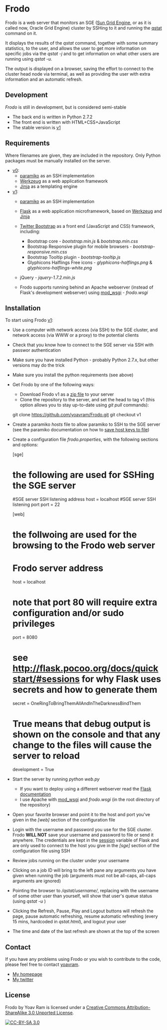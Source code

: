# Frodo

Frodo is a web server that monitors an SGE ([Sun Grid Engine](http://en.wikipedia.org/wiki/Oracle_Grid_Engine), or as it is called now, Oracle Grid Engine) cluster by SSHing to it and running the [qstat](http://gridscheduler.sourceforge.net/htmlman/htmlman1/qstat.html) command on it.

It displays the results of the *qstat* command, together with some summary statistics, to the user, and allows the user to get more information on specific jobs via the *qstat -j* and to get information on what other users are running using *qstat -u*.

The output is displayed on a browser, saving the effort to connect to the cluster head node via terminal, as well as providing the user with extra information and an automatic refresh.

## Development 

*Frodo* is still in development, but is considered semi-stable

  - The back end is written in Python 2.7.2
  - The front end is written with HTML+CSS+JavaScript
  - The stable version is [v1]

## Requirements 

Where filenames are given, they are included in the repository. Only Python packages must be manually installed on the server.

  - [v0](https://github.com/yoavram/Frodo/tree/d1acc74011adc5c648d357291f792c880c4313ca):
    - [paramiko](http://www.lag.net/paramiko/) as an SSH implementation
    - [Werkzeug](http://werkzeug.pocoo.org/) as a web application framework
    - [Jinja](http://jinja.pocoo.org/) as a templating engine
  - [v1]:
    - [paramiko](http://www.lag.net/paramiko/) as an SSH implementation
    - [Flask](http://flask.pocoo.org/) as a web application microframework, based on [Werkzeug](http://werkzeug.pocoo.org/) and [Jinja](http://jinja.pocoo.org/)
    - [Twitter Bootstrap](http://twitter.github.com/bootstrap) as a front end (JavaScript and CSS) framework, including:
      - Bootstrap core - *bootstrap.min.js* & *bootstrap.min.css*
      - Bootstrap Responsive plugin for mobile browsers - *bootstrap-responsive.min.css*
      - Bootstrap Tooltip plugin - *bootstrap-tooltip.js*
      - Glyphicons Halflings Free icons - *glyphicons-halflings.png* & *glyphicons-halflings-white.png*
    - jQuery - *jquery-1.7.2.min.js*
    
    - Frodo supports running behind an Apache webserver (instead of Flask's development webserver) using [mod_wsgi](http://flask.pocoo.org/docs/deploying/mod_wsgi/) - *frodo.wsgi*

## Installation
To start using Frodo [v1]:

  - Use a computer with network access (via SSH) to the SGE cluster, and network access (via WWW or a proxy) to the potential clients
  - Check that you know how to connect to the SGE server via SSH with passwor authentication
  - Make sure you have installed Python - probably Python 2.7.x, but other versions may do the trick
  - Make sure you install the python requirements (see above)
  - Get Frodo by one of the following ways:
    - Download Frodo v1 as a [zip file](https://github.com/yoavram/Frodo/archive/a88abf06efe808c74807fc0e5e39c51707f156d6.zip) to your server
    - Clone the repository to the server, and set the head to tag v1 (this option allows you to stay up-to-date using *git pull* commands):

	git clone https://github.com/yoavram/Frodo.git
	git checkout v1

  - Create a paramiko *hosts* file to allow paramiko to SSH to the SGE server (see the paramiko documentation on how to [save host keys to file](http://www.lag.net/paramiko/docs/paramiko.SSHClient-class.html#save_host_keys))
  - Create a configuration file *frodo.properties*, with the following sections and options:

	[sge]
	# the following are used for SSHing the SGE server

	#SGE server SSH listening address
	host = localhost
	#SGE server SSH listening port
	port = 22

	[web]
	# the follwoing are used for the browsing to the Frodo web server

	# Frodo server address
	host = localhost
	# note that port 80 will require extra configuration and/or sudo privileges
	port = 8080
	# see http://flask.pocoo.org/docs/quickstart/#sessions for why Flask uses secrets and how to generate them
	secret = OneRingToBringThemAllAndInTheDarknessBindThem
	# True means that debug output is shown on the console and that any change to the files will cause the server to reload
	development = True 

  - Start the server by running *python web.py*
    - If you want to deploy using a different webserver read the [Flask documentation](http://flask.pocoo.org/docs/deploying/)
    - I use Apache with [mod_wsgi](http://flask.pocoo.org/docs/deploying/mod_wsgi/) and *frodo.wsgi* (in the root directory of the repository)
  - Open your favorite browser and point it to the host and port you've given in the *[web]* section of the configuration file
  - Login with the username and password you use for the SGE cluster. Frodo **WILL NOT** save your username and password to file or send it anywhere. The credentials are kept in the [session](http://flask.pocoo.org/docs/quickstart/#sessions) variable of Flask and are only used to connect to the host you give in the *[sge]* section of the configuration file using SSH
  - Review jobs running on the cluster under your username 
  - Clicking on a job ID will bring to the left pane any arguments you have given when running the job (arguments must not be all-caps, all-caps arguments are ignored)
  - Pointing the browser to */qstat/username/<username>*, replacing *<username>* with the username of some other user than yourself, will show that user's queue status (using *qstat -u <username>*)
  - Clicking the Refresh, Pause, Play and Logout buttons will refresh the page, pause automatic refreshing, resume automatic refreshing (every 15 mins, hardcoded in *qstat.html*), and logout your user
  - The time and date of the last refresh are shown at the top of the screen

## Contact

If you have any problems using Frodo or you wish to contribute to the code, please feel free to contact [yoavram](https://github.com/yoavram).

  - [My homepage](http://www.yoavram.com/)
  - [My twitter](http://www.twitter.com/yoavram/)

## License
Frodo by Yoav Ram is licensed under a [Creative Commons Attribution-ShareAlike 3.0 Unported License](http://creativecommons.org/licenses/by-sa/3.0/).

[![CC-BY-SA 3.0](http://i.creativecommons.org/l/by-sa/3.0/88x31.png)](http://creativecommons.org/licenses/by-sa/3.0/)

[v1]: https://github.com/yoavram/Frodo/commit/a88abf06efe808c74807fc0e5e39c51707f156d6